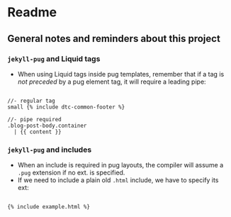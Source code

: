 
Readme
======

## General notes and reminders about this project


### `jekyll-pug` and Liquid tags

- When using Liquid tags inside pug templates, remember that if a tag is _not preceded_ by a pug element tag, it will require a leading pipe:

```pug

//- regular tag
small {% include dtc-common-footer %}

//- pipe required
.blog-post-body.container
  | {{ content }}
```


### `jekyll-pug` and includes

- When an include is required in pug layouts, the compiler will assume a `.pug` extension if no ext. is specified.
- If we need to include a plain old `.html` include, we have to specify its ext:

```liquid

{% include example.html %}
```
